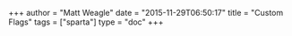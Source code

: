 +++
author = "Matt Weagle"
date = "2015-11-29T06:50:17"
title = "Custom Flags"
tags = ["sparta"]
type = "doc"
+++
